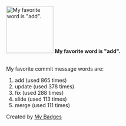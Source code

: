 <img src="https://my-badges.github.io/my-badges/favorite-word.png" alt="My favorite word is &quot;add&quot;." title="My favorite word is &quot;add&quot;." width="128">
<strong>My favorite word is &quot;add&quot;.</strong>
<br><br>

My favorite commit message words are:

1. add (used 865 times)
2. update (used 378 times)
3. fix (used 288 times)
4. slide (used 113 times)
5. merge (used 111 times)


Created by <a href="https://github.com/my-badges/my-badges">My Badges</a>